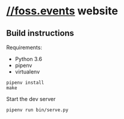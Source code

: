 # [//foss.events](https://foss.events) website

## Build instructions

Requirements:

* Python 3.6
* pipenv
* virtualenv

```
pipenv install
make
```

Start the dev server

```shell script
pipenv run bin/serve.py
```
